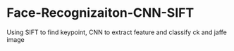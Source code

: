 # Face-Recognizaiton-CNN-SIFT
Using SIFT to find keypoint,  CNN to extract feature and classify ck and jaffe image
